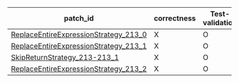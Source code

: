  | patch_id |correctness |Test-validation |NPEX-validation |
 |--- | --- | --- | --- | 
 | [ReplaceEntireExpressionStrategy_213_0](./patches/ReplaceEntireExpressionStrategy_213_0/patch.java#L219) | X | O | X | 
 | [ReplaceEntireExpressionStrategy_213_1](./patches/ReplaceEntireExpressionStrategy_213_1/patch.java#L219) | X | O | X | 
 | [SkipReturnStrategy_213-213_1](./patches/SkipReturnStrategy_213-213_1/patch.java#L219) | X | O | X | 
 | [ReplaceEntireExpressionStrategy_213_2](./patches/ReplaceEntireExpressionStrategy_213_2/patch.java#L219) | X | O | O | 
